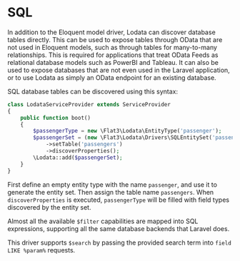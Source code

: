 # SQL

In addition to the Eloquent model driver, Lodata can discover database tables directly. This can be used to expose
tables through OData that are not used in Eloquent models, such as through tables for many-to-many relationships. This is required
for applications that treat OData Feeds as relational database models such as PowerBI and Tableau. It can also be used to expose
databases that are not even used in the Laravel application, or to use Lodata as simply an OData endpoint for an existing database.

SQL database tables can be discovered using this syntax:

```php
class LodataServiceProvider extends ServiceProvider
{
    public function boot()
    {
        $passengerType = new \Flat3\Lodata\EntityType('passenger');
        $passengerSet = (new \Flat3\Lodata\Drivers\SQLEntitySet('passengers', $passengerType))
            ->setTable('passengers')
            ->discoverProperties();
        \Lodata::add($passengerSet);
    }
}
```

First define an empty entity type with the name `passenger`, and use it to generate the entity set.
Then assign the table name `passengers`. When `discoverProperties` is executed, `passengerType` will be filled with field
types discovered by the entity set.

Almost all the available `$filter` capabilities are mapped into SQL expressions, supporting all the same database
backends that Laravel does.

This driver supports `$search` by passing the provided search term into `field LIKE %param%` requests.
